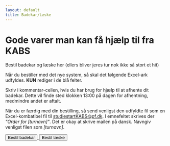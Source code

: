 ```yaml
---
layout: default
title: Badekar/Læske
---
```


<h1>Gode varer man kan få hjælp til fra KABS</h1>
<p>Bestil badekar og læske her (ellers bliver jeres tur nok ikke så stort et hit)</p>

<div id="poster-image-long" style="background-image: url('/static/img/magicTub.jpg');">
</div>

<p>Når du bestiller med det nye system, så skal det følgende Excel-ark udfyldes. <b>KUN</b> rediger i de blå felter.</p>
<p>Skriv i kommentar-cellen, hvis du har brug for hjælp til at afhente dit badekar. Dette vil finde sted klokken 13:00 på dagen for afhentning, medmindre andet er aftalt.</p>
<p>Når du er færdig med din bestilling, så send venligst den udfyldte fil som en Excel-kombatibel fil til <a href="mailto:studiestartKABS@pf.dk?subject=Order for [trip name]">studiestartKABS@pf.dk</a>. I emnefeltet skrives der <i>"Order for [turnavn]"</i>. Det er okay at skrive mailen på dansk. Navngiv venligst filen som <i>[turnavn]</i>.</p>

<a style="text-align: center" href="/en/Order_and_Invoice_Template-ENGLISH.xlsx">
	<button class="applyBtn">
	  Bestil badekar
	</button>
</a>
<a style="text-align: center; padding: 2px" href="https://forms.gle/FEG9769vdqG83rJj8">
	<button class="applyBtn"> 
		Bestil læske 
	</button>
</a>